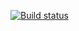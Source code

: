 [![Build status](https://ci.appveyor.com/api/projects/status/4yul5uayf49ad9j2?svg=true)](https://ci.appveyor.com/project/pdmashkov/homework5)
